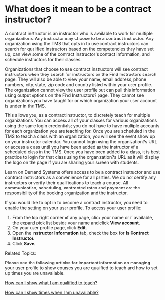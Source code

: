 # What does it mean to be a contract instructor?

A contract instructor is an instructor who is available to work for multiple organizations. Any instructor may choose to be a contract instructor. Any organization using the TMS that opts in to use contract instructors can search for qualified instructors based on the competencies they have set up, can view some of the contract instructor's contact information, and schedule instructors for their classes.

Organizations that choose to use contract instructors will see contract instructors when they search for instructors on the Find Instructors search page. They will also be able to view your name, email address, phone numbers, city, state, zip code and country listed within your user profile. The organization cannot view the user profile but can pull this information using output options on the Find Instructors? page. They cannot see organizations you have taught for or which organization your user account is under in the TMS.

This allows you, as a contract instructor, to discretely teach for multiple organizations. You can access all of your classes for various organizations using the same login credentials; you do not have to have multiple accounts for each organization you are teaching for. Once you are scheduled in the TMS to teach a class with an organization, you will see the event show up on your instructor calendar. You cannot login using the organization?s URL or access a class until you have been added as the instructor of a scheduled class in the TMS. Once you have been added to a class, it is best practice to login for that class using the organization?s URL as it will display the logo on the page if you are sharing your screen with students.

Learn on Demand Systems offers access to be a contract instructor and use contract instructors as a convenience for all parties. We do not certify any instructors or verify their qualifications to teach a course. All communication, scheduling, contracted rates and payment are the responsibility of the booking organization and the instructor.

If you would like to opt in to become a contract instructor, you need to enable the setting on your user profile. To access your user profile:
1. From the top right corner of any page, click your name or if available, the expand pick list beside your name and click **View account**. 
1. On your user profile page, click **Edit**. 
1. Open the **Instructor Information** tab, check the box for **Is Contract Instructor**.
1. Click **Save**.

Related Topics:

Please see the following articles for important information on managing your user profile to show courses you are qualified to teach and how to set up times you are unavailable. 

[How can I show what I am qualified to teach?](../instructor-profile/show-courses-qualified-to-teach.md)

[How can I show times when I am unavailable?](../instructor-profile/show-unavailable-times.md)